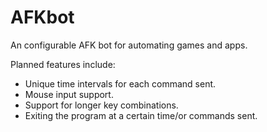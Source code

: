 # AFKbot
An configurable AFK bot for automating games and apps.

Planned features include:
- Unique time intervals for each command sent.
- Mouse input support.
- Support for longer key combinations.
- Exiting the program at a certain time/or commands sent.

